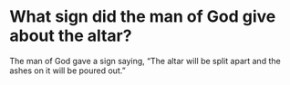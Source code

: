 # What sign did the man of God give about the altar?

The man of God gave a sign saying, “The altar will be split apart and the ashes on it will be poured out.”
